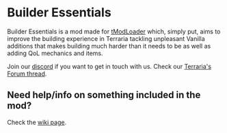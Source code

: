 # Builder Essentials
Builder Essentials is a mod made for [tModLoader](https://github.com/tModLoader/tModLoader) which, simply put, aims to improve the building experience in Terraria tackling unpleasant Vanilla additions that makes building much harder than it needs to be as well as adding QoL mechanics and items.

Join our [discord](https://discord.gg/wQYMbQq) if you want to get in touch with us.
Check our [Terraria's Forum thread](https://forums.terraria.org/index.php?threads/builder-essentials.94175/).

## Need help/info on something included in the mod?
Check the [wiki page](https://github.com/xKirtle/BuilderEssentials/wiki).